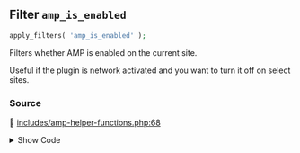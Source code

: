 ## Filter `amp_is_enabled`

```php
apply_filters( 'amp_is_enabled' );
```

Filters whether AMP is enabled on the current site.

Useful if the plugin is network activated and you want to turn it off on select sites.

### Source

:link: [includes/amp-helper-functions.php:68](/includes/amp-helper-functions.php#L68)

<details>
<summary>Show Code</summary>

```php
if ( false === apply_filters( 'amp_is_enabled', true ) ) {
```

</details>
